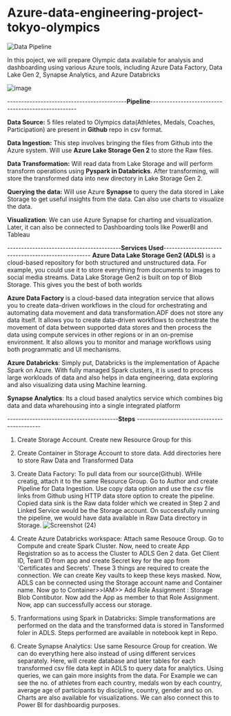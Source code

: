 # Azure-data-engineering-project-tokyo-olympics

![Data Pipeline](https://github.com/Akash743/azure-data-engineering-project-tokyo-olympics/assets/57750483/dc6d4bcd-3311-4286-9ab7-7085fadf0d81)


In this poject, we will prepare Olympic data available for analysis and dashboarding using various Azure tools, including Azure Data Factory, Data Lake Gen 2, Synapse Analytics, and Azure Databricks


![image](https://github.com/Akash743/azure-data-engineering-project-tokyo-olympics/assets/57750483/9a1febe4-0a4e-484e-93f7-669a7f53f185)





-------------------------------------------**Pipeline**---------------------------------------------------


**Data Source:** 5 files related to Olympics data(Athletes, Medals, Coaches, Participation) are present in **Github** repo in csv format. 

**Data Ingestion:** This step involves bringing the files from Github into the Azure system. Will use **Azure Lake Storage Gen 2** to store the Raw files.

**Data Transformation:** Will read data from Lake Storage and will perform transform operations using **Pyspark in Databricks**. After transforming, will store the transformed data into new directory in Lake Storage Gen 2.

**Querying the data:** Will use Azure **Synapse** to query the data stored in Lake Storage to get useful insights from the data. Can also use charts to visualize the data.

**Visualization**: We can use Azure Synapse for charting and visualization. Later, it can also be connected to Dashboarding tools like PowerBI and Tableau

-----------------------------------------**Services Used**---------------------------------------------------
**Azure Data Lake Storage Gen2 (ADLS)** is a cloud-based repository for both structured and unstructured data. For example, you could use it to store everything from documents to images to social media streams. Data Lake Storage Gen2 is built on top of Blob Storage. This gives you the best of both worlds

**Azure Data Factory** is a cloud-based data integration service that allows you to create data-driven workflows in the cloud for orchestrating and automating data movement and data transformation.ADF does not store any data itself. It allows you to create data-driven workflows to orchestrate the movement of data between supported data stores and then process the data using compute services in other regions or in an on-premise environment. It also allows you to monitor and manage workflows using both programmatic and UI mechanisms.

**Azure Databricks**: Simply put, Databricks is the implementation of Apache Spark on Azure. With fully managed Spark clusters, it is used to process large workloads of data and also helps in data engineering, data exploring and also visualizing data using Machine learning.

**Synapse Analytics**: Its a cloud based analytics service which combines big data and data wharehousing into a single integrated platform


----------------------------------------**Steps** -------------------------------------------

1. Create Storage Account. Create new Resource Group for this
2. Create Container in Storage Account to store data. Add directories here to store Raw Data and Transformed Data
3. Create Data Factory: To pull data from our source(Github). WHile creatig, attach it to the same Resource Group. Go to Author and create Pipeline for Data Ingestion. Use copy data option and use the csv file links from Github using HTTP data store option to create the pipeline. Copied data sink is the Raw data folder which we created in Step 2 and Linked Service would be the Storage account. On successfully running the pipeline, we would have data available in Raw Data directory in Storage.
   ![Screenshot (24)](https://github.com/Akash743/azure-data-engineering-project-tokyo-olympics/assets/57750483/0c1b3c18-a361-474d-aa42-4669873f3bf3)

4. Create Azure Databricks workspace: Attach same Resouce Group. Go to Compute and create Spark Cluster. Now, need to create App Registration so as to access the Cluster to ADLS Gen 2 data. Get Client ID, Teant ID from app and create Secret key for the app from 'Certificates and Secrets'. These 3 things are required to create the connection. We can create Key vaults to keep these keys masked.
   Now, ADLS can be connected using the Storage account name and Container name. Now go to Container>>IAM>> Add Role Assignment : Storage Blob Contibutor. Now add the App as member to that Role Assignment.
   Now, app can successfully access our storage.
5. Tranformations using Spark in Databricks: Simple transformations are performed on the data and the transformed data is stored in Tansformed foler in ADLS. Steps performed are available in notebook kept in Repo.
6. Create Synapse Analytics: Use same Resource Group for creation. We can do everything here also instead of using different services separately.
   Here, will create database and later tables for each transformed csv file data kept in ADLS to query data for analytics. Using queries, we can gain more insights from the data. For Example we can see the no. of athletes from each country, medals won by each country, average age of participants by discipline, country, gender and so on. Charts are also available for visualizations.
   We can also connect this to Power BI for dashboardig purposes.

   
    


